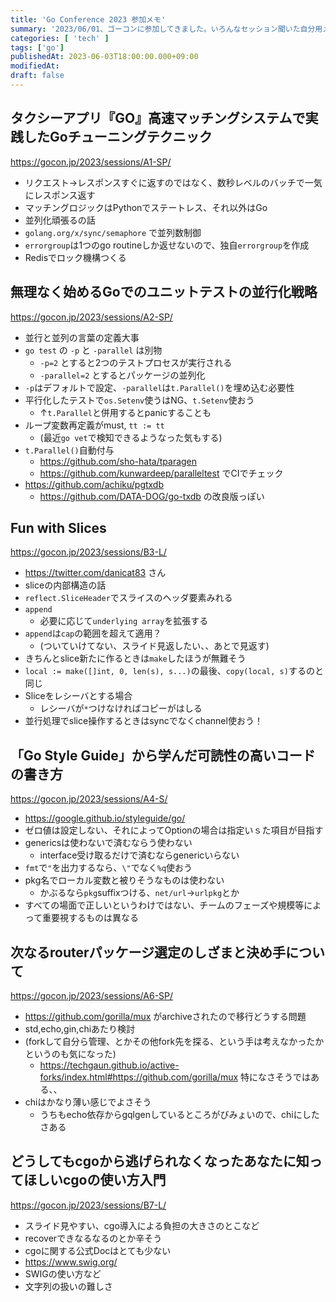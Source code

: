 ```yaml
---
title: 'Go Conference 2023 参加メモ'
summary: '2023/06/01、ゴーコンに参加してきました。いろんなセッション聞いた自分用メモです。'
categories: [ 'tech' ]
tags: ['go']
publishedAt: 2023-06-03T18:00:00.000+09:00
modifiedAt:
draft: false
---
```


## タクシーアプリ『GO』高速マッチングシステムで実践したGoチューニングテクニック

https://gocon.jp/2023/sessions/A1-SP/

- リクエスト→レスポンスすぐに返すのではなく、数秒レベルのバッチで一気にレスポンス返す
- マッチングロジックはPythonでステートレス、それ以外はGo
- 並列化頑張るの話
- `golang.org/x/sync/semaphore` で並列数制御
- `errorgroup`は1つのgo routineしか返せないので、独自`errorgroup`を作成
- Redisでロック機構つくる

## 無理なく始めるGoでのユニットテストの並行化戦略

https://gocon.jp/2023/sessions/A2-SP/

- 並行と並列の言葉の定義大事
- `go test` の `-p` と `-parallel` は別物
  - `-p=2` とすると2つのテストプロセスが実行される
  - `-parallel=2` とするとパッケージの並列化
- `-p`はデフォルトで設定、`-parallel`は`t.Parallel()`を埋め込む必要性
- 平行化したテストで`os.Setenv`使うはNG、`t.Setenv`使おう
  - ↑`t.Parallel`と併用するとpanicすることも
- ループ変数再定義がmust, `tt := tt`
  - (最近`go vet`で検知できるようなった気もする)
- `t.Parallel()`自動付与
  - https://github.com/sho-hata/tparagen
  - https://github.com/kunwardeep/paralleltest でCIでチェック
- https://github.com/achiku/pgtxdb
  - https://github.com/DATA-DOG/go-txdb の改良版っぽい

## Fun with Slices

https://gocon.jp/2023/sessions/B3-L/

- https://twitter.com/danicat83 さん
- sliceの内部構造の話
- `reflect.SliceHeader`でスライスのヘッダ要素みれる
- `append`
  - 必要に応じて`underlying array`を拡張する
- `append`は`cap`の範囲を超えて適用？
  - (ついていけてない、スライド見返したい、、あとで見返す)
- きちんとslice新たに作るときは`make`したほうが無難そう
- `local := make([]int, 0, len(s), s...)`の最後、`copy(local, s)`するのと同じ
- Sliceをレシーバとする場合
  - レシーバが`*`つけなければコピーがはしる
- 並行処理でslice操作するときはsyncでなくchannel使おう！

## 「Go Style Guide」から学んだ可読性の高いコードの書き方

https://gocon.jp/2023/sessions/A4-S/

- https://google.github.io/styleguide/go/
- ゼロ値は設定しない、それによってOptionの場合は指定いｓた項目が目指す
- genericsは使わないで済むならう使わない
  - interface受け取るだけで済むならgenericいらない
- `fmt`で`"`を出力するなら、`\"`でなく`%q`使おう
- pkg名でローカル変数と被りそうなものは使わない
  - かぶるなら`pkg`suffixつける、`net/url`→`urlpkg`とか
- すべての場面で正しいというわけではない、チームのフェーズや規模等によって重要視するものは異なる

## 次なるrouterパッケージ選定のしざまと決め手について

https://gocon.jp/2023/sessions/A6-SP/

- https://github.com/gorilla/mux がarchiveされたので移行どうする問題
- std,echo,gin,chiあたり検討
- (forkして自分ら管理、とかその他fork先を探る、という手は考えなかったかというのも気になった)
  - https://techgaun.github.io/active-forks/index.html#https://github.com/gorilla/mux 特になさそうではある、、
- chiはかなり薄い感じでよさそう
  - うちもecho依存からgqlgenしているところがびみょいので、chiにしたさある

## どうしてもcgoから逃げられなくなったあなたに知ってほしいcgoの使い方入門

https://gocon.jp/2023/sessions/B7-L/

- スライド見やすい、cgo導入による負担の大きさのとこなど
- recoverできなるなるのとか辛そう
- cgoに関する公式Docはとても少ない
- https://www.swig.org/
- SWIGの使い方など
- 文字列の扱いの難しさ
